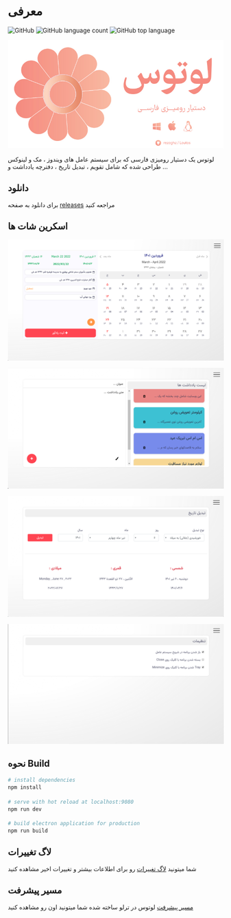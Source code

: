 # معرفی

![GitHub](https://img.shields.io/github/license/rezaghz/loutos)
![GitHub language count](https://img.shields.io/github/languages/count/rezaghz/loutos)
![GitHub top language](https://img.shields.io/github/languages/top/rezaghz/loutos)

<p align="center">
    <img src="/assets/socialcard.jpg" width="700" alt="loutos">
</p>

لوتوس یک دستیار رومیزی فارسی که برای سیستم عامل های ویندوز ، مک و لینوکس طراحی شده که شامل تقویم ، تبدیل تاریخ ، دفترچه
یادداشت و ...

## دانلود

برای دانلود به صفحه [releases](https://github.com/rezaghz/loutos/releases) مراجعه کنید

## اسکرین شات ها

<p align="center">
    <img src="assets/scr-1.png" alt="loutos screenshot 1" width="600">
</p>
<p align="center">
    <img src="assets/scr-2.png" alt="loutos screenshot 2" width="600">
</p>
<p align="center">
    <img src="assets/scr-3.png" alt="loutos screenshot 3" width="600">
</p>
<p align="center">
    <img src="assets/scr-4.png" alt="loutos screenshot 4" width="600">
</p>

## نحوه Build

``` bash
# install dependencies
npm install

# serve with hot reload at localhost:9080
npm run dev

# build electron application for production
npm run build
```

## لاگ تغییرات

شما میتونید [لاگ تغییرات](changelog.md) رو برای اطلاعات بیشتر و تغییرات اخیر مشاهده کنید

## مسیر پیشرفت

[مسیر پیشرفت](https://trello.com/b/90VwIm3M/loutos) لوتوس در ترلو ساخته شده شما میتونید اون رو مشاهده کنید 